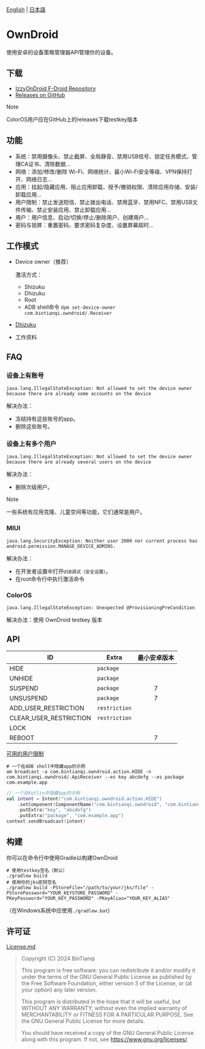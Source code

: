 [English](Readme-en.md) | [日本語](Readme-ja.md)

# OwnDroid

使用安卓的设备策略管理器API管理你的设备。

## 下载

- [IzzyOnDroid F-Droid Repository](https://apt.izzysoft.de/fdroid/index/apk/com.bintianqi.owndroid)
- [Releases on GitHub](https://github.com/BinTianqi/OwnDroid/releases)

> [!NOTE]
> ColorOS用户应在GitHub上的releases下载testkey版本

## 功能

- 系统：禁用摄像头、禁止截屏、全局静音、禁用USB信号、锁定任务模式、管理CA证书、清除数据...
- 网络：添加/修改/删除 Wi-Fi、网络统计、最小Wi-Fi安全等级、VPN保持打开、网络日志...
- 应用：挂起/隐藏应用、阻止应用卸载、授予/撤销权限、清除应用存储、安装/卸载应用...
- 用户限制：禁止发送短信、禁止拨出电话、禁用蓝牙、禁用NFC、禁用USB文件传输、禁止安装应用、禁止卸载应用...
- 用户：用户信息、启动/切换/停止/删除用户、创建用户...
- 密码与锁屏：重置密码、要求密码复杂度、设置屏幕超时...

## 工作模式

- Device owner（推荐）

  激活方式：
  - Shizuku
  - Dhizuku
  - Root
  - ADB shell命令 `dpm set-device-owner com.bintianqi.owndroid/.Receiver`
- [Dhizuku](https://github.com/iamr0s/Dhizuku)
- 工作资料

## FAQ

### 设备上有账号

```text
java.lang.IllegalStateException: Not allowed to set the device owner because there are already some accounts on the device
```

解决办法：
- 冻结持有这些账号的app。
- 删除这些账号。

### 设备上有多个用户

```text
java.lang.IllegalStateException: Not allowed to set the device owner because there are already several users on the device
```

解决办法：
- 删除次级用户。

> [!NOTE]
> 一些系统有应用克隆、儿童空间等功能，它们通常是用户。

### MIUI

```text
java.lang.SecurityException: Neither user 2000 nor current process has android.permission.MANAGE_DEVICE_ADMINS.
```

解决办法：
- 在开发者设置中打开`USB调试（安全设置）`。
- 在root命令行中执行激活命令

### ColorOS

```text
java.lang.IllegalStateException: Unexpected @ProvisioningPreCondition
```

解决办法：使用 OwnDroid testkey 版本

## API

| ID                     | Extra         | 最小安卓版本 |
|------------------------|---------------|:------:|
| HIDE                   | `package`     |        |
| UNHIDE                 | `package`     |        |
| SUSPEND                | `package`     |   7    |
| UNSUSPEND              | `package`     |   7    |
| ADD_USER_RESTRICTION   | `restriction` |        |
| CLEAR_USER_RESTRICTION | `restriction` |        |
| LOCK                   |               |        |
| REBOOT                 |               |   7    |

[可用的用户限制](https://developer.android.google.cn/reference/android/os/UserManager#constants_1)

```shell
# 一个在ADB shell中隐藏app的示例
am broadcast -a com.bintianqi.owndroid.action.HIDE -n com.bintianqi.owndroid/.ApiReceiver --es key abcdefg --es package com.example.app
```

```kotlin
// 一个在Kotlin中隐藏app的示例
val intent = Intent("com.bintianqi.owndroid.action.HIDE")
    .setComponent(ComponentName("com.bintianqi.owndroid", "com.bintianqi.owndroid.ApiReceiver"))
    .putExtra("key", "abcdefg")
    .putExtra("package", "com.example.app")
context.sendBroadcast(intent)
```

## 构建

你可以在命令行中使用Gradle以构建OwnDroid
```shell
# 使用testkey签名（默认）
./gradlew build
# 使用你的jks密钥签名
./gradlew build -PStoreFile="/path/to/your/jks/file" -PStorePassword="YOUR_KEYSTORE_PASSWORD" -PKeyPassword="YOUR_KEY_PASSWORD" -PKeyAlias="YOUR_KEY_ALIAS"
```
（在Windows系统中应使用`./gradlew.bat`)

## 许可证

[License.md](LICENSE.md)

> Copyright (C)  2024  BinTianqi
>
> This program is free software: you can redistribute it and/or modify it under the terms of the GNU General Public License as published by the Free Software Foundation, either version 3 of the License, or (at your option) any later version.
>
> This program is distributed in the hope that it will be useful, but WITHOUT ANY WARRANTY; without even the implied warranty of MERCHANTABILITY or FITNESS FOR A PARTICULAR PURPOSE.  See the GNU General Public License for more details.
>
> You should have received a copy of the GNU General Public License along with this program.  If not, see <https://www.gnu.org/licenses/>.
